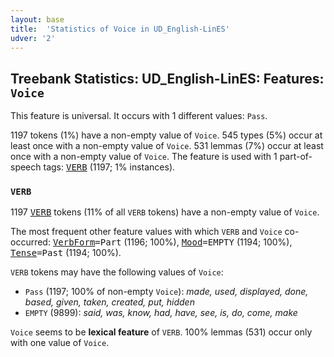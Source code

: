 ```yaml
---
layout: base
title:  'Statistics of Voice in UD_English-LinES'
udver: '2'
---
```


## Treebank Statistics: UD_English-LinES: Features: `Voice`

This feature is universal.
It occurs with 1 different values: `Pass`.

1197 tokens (1%) have a non-empty value of `Voice`.
545 types (5%) occur at least once with a non-empty value of `Voice`.
531 lemmas (7%) occur at least once with a non-empty value of `Voice`.
The feature is used with 1 part-of-speech tags: <tt><a href="en_lines-pos-VERB.html">VERB</a></tt> (1197; 1% instances).

### `VERB`

1197 <tt><a href="en_lines-pos-VERB.html">VERB</a></tt> tokens (11% of all `VERB` tokens) have a non-empty value of `Voice`.

The most frequent other feature values with which `VERB` and `Voice` co-occurred: <tt><a href="en_lines-feat-VerbForm.html">VerbForm</a></tt><tt>=Part</tt> (1196; 100%), <tt><a href="en_lines-feat-Mood.html">Mood</a></tt><tt>=EMPTY</tt> (1194; 100%), <tt><a href="en_lines-feat-Tense.html">Tense</a></tt><tt>=Past</tt> (1194; 100%).

`VERB` tokens may have the following values of `Voice`:

* `Pass` (1197; 100% of non-empty `Voice`): <em>made, used, displayed, done, based, given, taken, created, put, hidden</em>
* `EMPTY` (9899): <em>said, was, know, had, have, see, is, do, come, make</em>

`Voice` seems to be **lexical feature** of `VERB`. 100% lemmas (531) occur only with one value of `Voice`.

